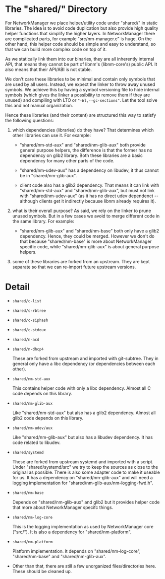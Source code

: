 The "shared/" Directory
=======================

For NetworkManager we place helper/utility code under "shared/"
in static libraries. The idea is to avoid code duplication but also
provide high quality helper functions that simplify the higher layers.
In NetworkManager there are complicated parts, for example "src/nm-manager.c"
is huge. On the other hand, this helper code should be simple and easy
to understand, so that we can build more complex code on top of it.

As we statically link them into our binaries, they are all inherently
internal API, that means they cannot be part of libnm's (libnm-core's) public API.
It also means that their API/ABI is not stable.

We don't care these libraries to be minimal and contain only symbols that are
used by all users. Instead, we expect the linker to throw away unused symbols.
We achieve this by having a symbol versioning file to hide internal symbols
(which gives the linker a possibility to remove them if they are unused) and
compiling with LTO or `"-Wl,--gc-sections"`. Let the tool solve this and not
manual organization.

Hence these libraries (and their content) are structured this way to satisfy
the following questions:

1) which dependencies (libraries) do they have? That determines which
   other libraries can use it. For example:

   - "shared/nm-std-aux" and "shared/nm-glib-aux" both provide general
     purpose helpers, the difference is that the former has no dependency
     on glib2 library. Both these libraries are a basic dependency for
     many other parts of the code.

   - "shared/nm-udev-aux" has a dependency on libudev, it thus cannot
     be in "shared/nm-glib-aux".

   - client code also has a glib2 dependency. That means it can link with
     "shared/nm-std-aux" and "shared/nm-glib-aux", but must not link
     with "shared/nm-udev-aux" (as it has no direct udev dependenct --
     although clients get it indirectly because libnm already requires
     it).

2) what is their overall purpose? As said, we rely on the linker to
   prune unused symbols. But in a few cases we avoid to merge different
   code in the same library. For example:

   - "shared/nm-glib-aux" and "shared/nm-base" both only have a
     glib2 dependency. Hence, they could be merged. However we
     don't do that because "shared/nm-base" is more about NetworkManager
     specific code, while "shared/nm-glib-aux" is about general
     purpose helpers.

3) some of these libraries are forked from an upstream. They are kept
   separate so that we can re-import future upstream versions.

Detail
======

- `shared/c-list`
- `shared/c-rbtree`
- `shared/c-siphash`
- `shared/c-stdoux`
- `shared/n-acd`
- `shared/n-dhcp4`

   These are forked from upstream and imported with git-subtree. They
   in general only have a libc dependency (or dependencies between each
   other).

- `shared/nm-std-aux`

   This contains helper code with only a libc dependency.
   Almost all C code depends on this library.

- `shared/nm-glib-aux`

   Like "shared/nm-std-aux" but also has a glib2 dependency.
   Almost all glib2 code depends on this library.

- `shared/nm-udev/aux`

   Like "shared/nm-glib-aux" but also has a libudev dependency. It
   has code related to libudev.

- `shared/systemd`

   These are forked from upstream systemd and imported with a script.
   Under "shared/systemd/src" we try to keep the sources as close to
   the original as possible. There is also some adapter code to make
   it useable for us. It has a dependency on "shared/nm-glib-aux"
   and will need a logging implementation for "shared/nm-glib-aux/nm-logging-fwd.h".

- `shared/nm-base`

   Depends on "shared/nm-glib-aux" and glib2 but it provides helper code
   that more about NetworkManager specifc things.

- `shared/nm-log-core`

   This is the logging implementation as used by NetworkManager core ("src/").
   It is also a dependency for "shared/nm-platform".

- `shared/nm-platform`

   Platform implementation. It depends on "shared/nm-log-core", "shared/nm-base"
   and "shared/nm-glib-aux".

- Other than that, there are still a few unorganized files/directories here.
  These should be cleaned up.
